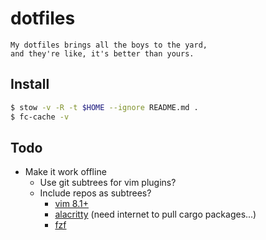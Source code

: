 # dotfiles

    My dotfiles brings all the boys to the yard,
    and they're like, it's better than yours.

## Install

```bash
$ stow -v -R -t $HOME --ignore README.md .
$ fc-cache -v
```

## Todo

* Make it work offline
    * Use git subtrees for vim plugins?
    * Include repos as subtrees?
        * [vim 8.1+](https://github.com/vim/vim)
        * [alacritty](https://github.com/jwilm/alacritty) (need internet to pull cargo packages...)
        * [fzf](https://github.com/junegunn/fzf)
